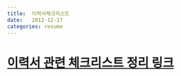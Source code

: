 ```yaml
---
title:  이력서체크리스트
date:   2012-12-17
categories: resume
---
```

# [이력서 관련 체크리스트 정리 링크](https://www.notion.so/by-Wonny-d8f197d6f0cb4f24ba3ad3c1cfb732b5)
